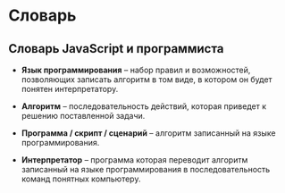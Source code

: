 # Словарь
## Словарь JavaScript и программиста

* **Язык программирования** &ndash; набор правил и возможностей, позволяющих записать алгоритм в том виде, в котором он будет понятен интерпретатору.

* **Алгоритм** &ndash; последовательность действий, которая приведет к решению поставленной задачи.

* **Программа / скрипт / сценарий** &ndash; алгоритм записанный на языке программирования.

* **Интерпретатор** &ndash; программа которая переводит алгоритм записанный на языке программирования в последовательность команд понятных компьютеру.
